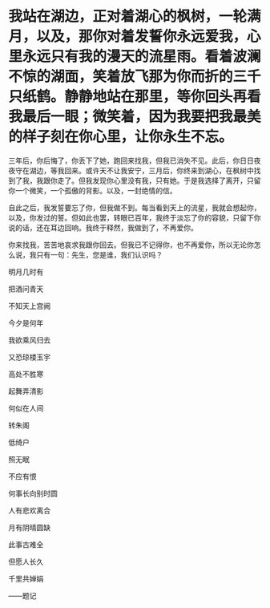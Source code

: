 # 我站在湖边，正对着湖心的枫树，一轮满月，以及，那你对着发誓你永远爱我，心里永远只有我的漫天的流星雨。看着波澜不惊的湖面，笑着放飞那为你而折的三千只纸鹤。静静地站在那里，等你回头再看我最后一眼；微笑着，因为我要把我最美的样子刻在你心里，让你永生不忘。

三年后，你后悔了，你丢下了她，跑回来找我，但我已消失不见。此后，你日日夜夜守在湖边，等我回来。或许天不让我安宁，三月后，你终来到湖心，在枫树中找到了我，我跟你走了。但我发现你心里没有我，只有她。于是我选择了离开，只留你一个微笑，一个孤傲的背影。以及，一封绝情的信。

自此之后，我发誓要忘了你，但我做不到。每当看到天上的流星，我就会想起你，以及，你发过的誓。但如此也罢，转眼已百年，我终于淡忘了你的容貌，只留下你说的话，还在耳边回响。我终于释然，我做到了，不再爱你。

你来找我，苦苦地哀求我跟你回去。但我已不记得你，也不再爱你，所以无论你怎么说，我只有一句：先生，您是谁，我们认识吗？

明月几时有

把酒问青天

不知天上宫阙

今夕是何年

我欲乘风归去

又恐琼楼玉宇

高处不胜寒

起舞弄清影

何似在人间

转朱阁

低绮户

照无眠

不应有恨

何事长向别时圆

人有悲欢离合

月有阴晴圆缺

此事古难全

但愿人长久

千里共婵娟

——题记

